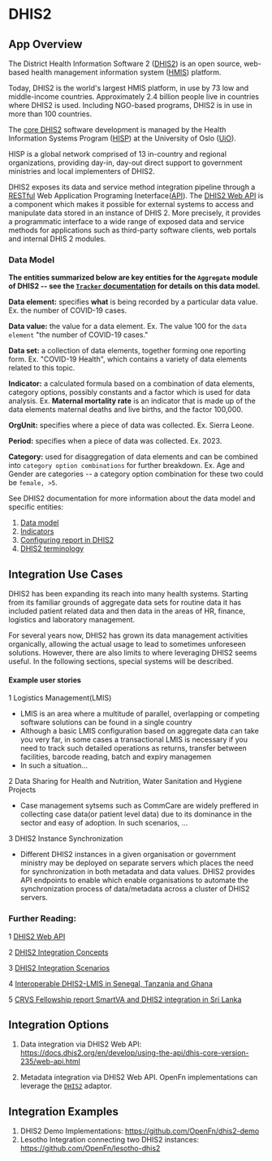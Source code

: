 # DHIS2

<!---Tool docs are (1) to ensure all OpenFn can more quickly and easily integrate with common tools, and (2) to educate any OpenFn user/the wider sector.--->

## App Overview

The District Health Information Software 2
([DHIS2](https://www.dhis2.org/about)) is an open source, web-based health
management information system ([HMIS](https:/some.useful.info)) platform.

Today, DHIS2 is the world's largest HMIS platform, in use by 73 low and
middle-income countries. Approximately 2.4 billion people live in countries
where DHIS2 is used. Including NGO-based programs, DHIS2 is in use in more than
100 countries.

The [core DHIS2](https://some.useful.info) software development is managed by
the Health Information Systems Program ([HISP](https://some.useful.info)) at the
University of Oslo ([UiO](https://some.useful.info)).

HISP is a global network comprised of 13 in-country and regional organizations,
providing day-in, day-out direct support to government ministries and local
implementers of DHIS2.

DHIS2 exposes its data and service method integration pipeline through a
[RESTful](https://some.useful.info) Web Application Programing
Ineterface([API](https://some.useful.info)). The
[DHIS2 Web API](https://some.useful.info) is a component which makes it possible
for external systems to access and manipulate data stored in an instance of
DHIS 2. More precisely, it provides a programmatic interface to a wide range of
exposed data and service methods for applications such as third-party software
clients, web portals and internal DHIS 2 modules.

### Data Model

**The entities summarized below are key entities for the `Aggregate` module of DHIS2 -- see the [`Tracker` documentation](https://docs.dhis2.org/en/develop/using-the-api/dhis-core-version-master/tracker.html) for details on this data model.**

**Data element:** specifies **what** is being recorded by a particular data value. Ex. the number of COVID-19 cases. 

**Data value:** the value for a data element. Ex. The value 100 for the `data element` "the number of COVID-19 cases."

**Data set:** a collection of data elements, together forming one reporting form. Ex. "COVID-19 Health", which contains a variety of data elements related to this topic. 

**Indicator:** a calculated formula based on a combination of data elements, category options, possibly constants and a factor which is used for data analysis. Ex. **Maternal mortality rate** is an indicator that is made up of the data elements maternal deaths and live births, and the factor 100,000. 

**OrgUnit:** specifies where a piece of data was collected. Ex. Sierra Leone.

**Period:** specifies when a piece of data was collected. Ex. 2023.

**Category:** used for disaggregation of data elements and can be combined into `category option combinations` for further breakdown. Ex. Age and Gender are categories -- a category option combination for these two could be `female, >5`.


See DHIS2 documentation for more information about the data model and specific entities: 
1. [Data model](https://docs.dhis2.org/archive/en/2.30/developer/html/techarch_data_model.html)
2. [Indicators](https://docs.dhis2.org/en/implement/database-design/aggregate-system-design/indicators.html#:~:text=In%20DHIS2%2C%20the%20indicator%20is,do%20not%20have%20a%20denominator.)
3. [Configuring report in DHIS2](https://docs.dhis2.org/en/implement/database-design/aggregate-system-design/indicators.html#:~:text=In%20DHIS2%2C%20the%20indicator%20is,do%20not%20have%20a%20denominator.)
4. [DHIS2 terminology](https://dhis2-app-course.ifi.uio.no/learn/dhis2/introduction/overview/terminologies/)


## Integration Use Cases

DHIS2 has been expanding its reach into many health systems. Starting from its
familiar grounds of aggregate data sets for routine data it has included patient
related data and then data in the areas of HR, finance, logistics and laboratory
management.

For several years now, DHIS2 has grown its data management activities
organically, allowing the actual usage to lead to sometimes unforeseen
solutions. However, there are also limits to where leveraging DHIS2 seems
useful. In the following sections, special systems will be described.

#### Example user stories

1 Logistics Management(LMIS)

- LMIS is an area where a multitude of parallel, overlapping or competing
  software solutions can be found in a single country
- Although a basic LMIS configuration based on aggregate data can take you very
  far, in some cases a transactional LMIS is necessary if you need to track such
  detailed operations as returns, transfer between facilities, barcode reading,
  batch and expiry managemen
- In such a situation...

2 Data Sharing for Health and Nutrition, Water Sanitation and Hygiene Projects

- Case management sytsems such as CommCare are widely preffered in collecting
  case data(or patient level data) due to its dominance in the sector and easy
  of adoption. In such scenarios, ...

3 DHIS2 Instance Synchronization

- Different DHIS2 instances in a given organisation or government ministry may
  be deployed on separate servers which places the need for synchronization in
  both metadata and data values. DHIS2 provides API endpoints to enable which
  enable organisations to automate the synchronization process of data/metadata
  across a cluster of DHIS2 servers.

### Further Reading:

1 [DHIS2 Web API](https://docs.dhis2.org/en/develop/using-the-api/dhis-core-version-235/web-api.html)

2
[DHIS2 Integration Concepts](https://docs.dhis2.org/2.28/en/implementer/html/integration.html#:~:text=DHIS2%20is%20often%20used%20as,on%20stocks%20and%20human%20resources.)

3
[DHIS2 Integration Scenarios](https://docs.dhis2.org/master/en/implementer/html/different-dhis2-integration-scenarios.html)

4
[Interoperable DHIS2-LMIS in Senegal, Tanzania and Ghana](https://www.childhealthtaskforce.org/sites/default/files/2019-01/Interoperable%20DHIS2-LMIS%20in%20Senegal%2C%20Tanzania%2C%20and%20Ghana%20%28HISP%20Team%20at%20UIO-2017%29.pdf)

5
[CRVS Fellowship report SmartVA and DHIS2 integration in Sri Lanka](https://crvsgateway.info/file/17042/3010https://crvsgateway.info/file/17042/3010)

## Integration Options

1. Data integration via DHIS2 Web API: https://docs.dhis2.org/en/develop/using-the-api/dhis-core-version-235/web-api.html

2. Metadata integration via DHIS2 Web API. OpenFn implementations can leverage the [`DHIS2`](https://github.com/OpenFn/language-dhis2) adaptor. 

## Integration Examples

1. DHIS2 Demo Implementations: https://github.com/OpenFn/dhis2-demo
2. Lesotho Integration connecting two DHIS2 instances: https://github.com/OpenFn/lesotho-dhis2
